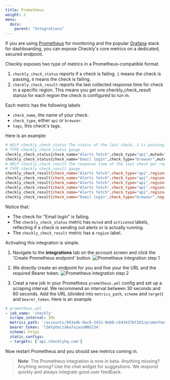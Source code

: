 ```yaml
---
title: Prometheus
weight: 2
menu:
  docs:
    parent: "Integrations"
---
```


If you are using [Prometheus](https://prometheus.io/) for monitoring and the popular [Grafana](https://grafana.com/) stack
for dashboarding, you can expose Checkly's core metrics on a dedicated, secured endpoint.

Checkly exposes two type of metrics in a Prometheus-compatible format.
 
1. `checkly_check_status` reports if a check is failing. `1` means the check is passing, `0` means the check is failing.
2. `checkly_check_result` reports the last collected response time for check in a specific region. This means
you get one checkly_check_result stanza for each region the check is configured to run in.

Each metric has the following labels

- `check_name`, the name of your check.
- `check_type`, either `api` or `browser`.
- `tags`, this check's tags.

Here is an example:

```bash
# HELP checkly_check_status The status of the last check. 1 is passing, 0 is failing
# TYPE checkly_check_status gauge
checkly_check_status{check_name="Alerts fetch",check_type="api",muted="false",activated="true" tags="alerts,public"} 1
checkly_check_status{check_name="Email login",check_type="browser",muted="false",activated="true" tags="auth,browser-checks,public"} 0
# HELP checkly_check_result The response time of the last check per region.
# TYPE checkly_check_result gauge
checkly_check_result{check_name="Alerts fetch",check_type="api",region="ap-northeast-2",tags="alerts,public"} 1168
checkly_check_result{check_name="Alerts fetch",check_type="api",region="ap-southeast-1",tags="alerts,public"} 932
checkly_check_result{check_name="Alerts fetch",check_type="api",region="ca-central-1",tags="alerts,public"} 424
checkly_check_result{check_name="Alerts fetch",check_type="api",region="eu-west-2",tags="alerts,public"} 138
checkly_check_result{check_name="Alerts fetch",check_type="api",region="us-east-2",tags="alerts,public"} 432
checkly_check_result{check_name="Email login",check_type="browser",region="ap-south-1",tags="auth,browser-checks,public"} 10174
```

Notice that:

- The check for "Email login" is failing.
- The `checkly_check_status` metric has `muted` and `activated` labels, reflecting if a check is sending out alerts or is actually
running.
- The `checkly_check_result` metric has a `region` label.



Activating this integration is simple.

1. Navigate to the **integrations** tab on the account screen and click the 'Create Prometheus endpoint' button.
![Prometheus integration step 1](/docs/images/integrations/prometheus_step1.png)

2. We directly create an endpoint for you and five your the URL and the required Bearer token.
![Prometheus integration step 2](/docs/images/integrations/prometheus_step2.png)

3. Creat a new job in your Prometheus `prometheus.yml` config and set up a scraping interval. We recommend an interval
between 30 seconds and 60 seconds. Add the URL (divided into `metrics_path`, `scheme` and `target`) and `bearer_token`.
Here is an example

```yaml
# prometheus.yml
- job_name: 'checkly'
  scrape_interval: 30s
  metrics_path: '/accounts/993adb-8ac6-3432-9e80-cb43437bf263/prometheus/metrics'
  bearer_token: 'lSAYpOoLtdAa7ajasoNNS234'
  scheme: https
  static_configs:  
  - targets: ['api.checklyhq.com']
``` 

Now restart Prometheus and you should see metrics coming in.

> **Note**: The Prometheus integration is now in beta. Anything missing? Anything wrong? Use the chat widget for suggestions.
We respond quickly and always integrate good user feedback.
